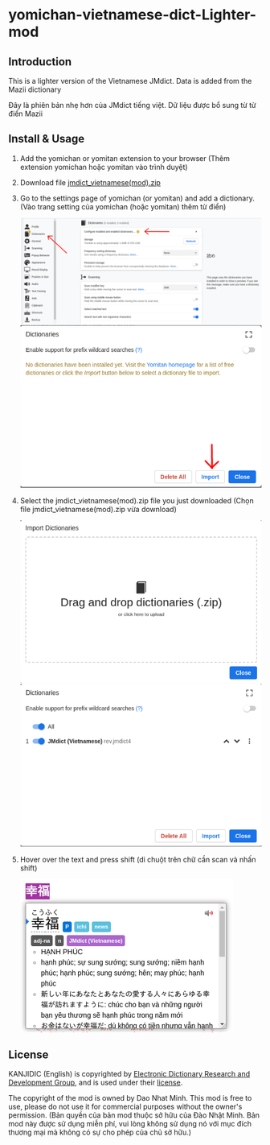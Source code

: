 # yomichan-vietnamese-dict-Lighter-mod

## Introduction

This is a lighter version of the Vietnamese JMdict. Data is added from the Mazii dictionary

Đây là phiên bản nhẹ hơn của JMdict tiếng việt. Dữ liệu được bổ sung từ từ điển Mazii

## Install & Usage

1. Add the yomichan or yomitan extension to your browser (Thêm extension yomichan hoặc yomitan vào trình duyệt)
2. Download file [jmdict_vietnamese(mod).zip](<./jmdict_vietnamese(mod).zip>)
3. Go to the settings page of yomichan (or yomitan) and add a dictionary. (Vào trang setting của yomichan (hoặc yomitan) thêm từ điển)
   
   ![img1](./images/add_dictionary_1.png)
   ![img2](./images/add_dictionary_2.png)
5. Select the jmdict_vietnamese(mod).zip file you just downloaded (Chọn file jmdict_vietnamese(mod).zip vừa download)

   ![img3](./images/add_dictionary_3.png)
   ![img4](./images/add_dictionary_4.png)
6. Hover over the text and press shift (di chuột trên chữ cần scan và nhấn shift)

   ![img5](./images/add_dictionary_5.png)

## License

KANJIDIC (English) is copyrighted by [Electronic Dictionary Research and Development Group](https://www.edrdg.org/wiki/index.php/KANJIDIC_Project#Copyright_and_Permissions), and is used under their [license](https://www.edrdg.org/edrdg/licence.html).

The copyright of the mod is owned by Dao Nhat Minh. This mod is free to use, please do not use it for commercial purposes without the owner's permission. (Bản quyền của bản mod thuộc sở hữu của Đào Nhật Minh. Bản mod này được sử dụng miễn phí, vui lòng không sử dụng nó với mục đích thương mại mà không có sự cho phép của chủ sở hữu.)
